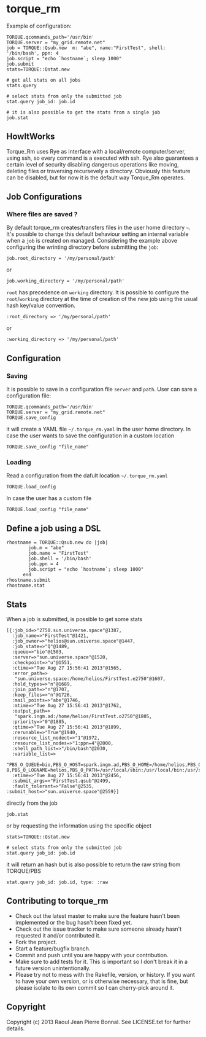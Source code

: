 # torque_rm

Example of configuration:

    TORQUE.qcommands_path='/usr/bin'
    TORQUE.server = "my_grid.remote.net"
    job = TORQUE::Qsub.new  m: "abe", name:"FirstTest", shell: '/bin/bash', ppn: 4
    job.script = "echo `hostname`; sleep 1000"
    job.submit
    stats=TORQUE::Qstat.new

    # get all stats on all jobs
    stats.query

    # select stats from only the submitted job
    stat.query job_id: job.id

    # it is also possible to get the stats from a single job
    job.stat

## HowItWorks
Torque_Rm uses Rye as interface with a local/remote computer/server, using ssh, so every command
is a executed with ssh. Rye also guarantees a certain level of security disabling dangerous operations
like moving, deleting files or traversing recursevely a directory. Obviously this feature can be disabled,
but for now it is the default way Torque_Rm operates.

## Job Configurations
### Where files are saved ?
By default torque_rm creates/transfers files in the user home directory `~`. It's possible to change
this default behaviour setting an internal variable when a `job` is created on managed.
Considering the example above configuring the wrinting directory before submitting the `job`:

    job.root_directory = '/my/personal/path'

or

    job.working_directory = '/my/personal/path'

`root` has precedence on `working` directory. It is possible to configure the `root`/`working` directory
at the time of creation of the new job using the usual hash key/value convention.

    :root_directory => '/my/personal/path'
or 
    
    :working_directory => '/my/personal/path'

## Configuration

### Saving

It is possible to save in a configuration file `server` and `path`.
User can sare a configuration file:

    TORQUE.qcommands_path='/usr/bin'
    TORQUE.server = "my_grid.remote.net"
    TORQUE.save_config

it will create a YAML file `~/.torque_rm.yaml` in the user home directory.
In case the user wants to save the configuration in a custom location 

    TORQUE.save_config "file_name"

### Loading

Read a configuration from the dafult location `~/.torque_rm.yaml`

    TORQUE.load_config

In case the user has a custom file
    
    TORQUE.load_config "file_name"


## Define a job using a DSL 

    rhostname = TORQUE::Qsub.new do |job|
            job.m = "abe"
            job.name = "FirstTest"
            job.shell = '/bin/bash'
            job.ppn = 4
            job.script = "echo `hostname`; sleep 1000"
          end
    rhostname.submit
    rhostname.stat

## Stats

When a job is submitted, is possible to get some stats

    [{:job_id=>"2750.sun.universe.space"@1387,
      :job_name=>"FirstTest"@1421,
      :job_owner=>"helios@sun.universe.space"@1447,
      :job_state=>"Q"@1489,
      :queue=>"bio"@1503,
      :server=>"sun.universe.space"@1520,
      :checkpoint=>"u"@1551,
      :ctime=>"Tue Aug 27 15:56:41 2013"@1565,
      :error_path=>
       "sun.universe.space:/home/helios/FirstTest.e2750"@1607,
      :hold_types=>"n"@1689,
      :join_path=>"n"@1707,
      :keep_files=>"n"@1726,
      :mail_points=>"abe"@1746,
      :mtime=>"Tue Aug 27 15:56:41 2013"@1762,
      :output_path=>
       "spark.ingm.ad:/home/helios/FirstTest.o2750"@1805,
      :priority=>"0"@1885,
      :qtime=>"Tue Aug 27 15:56:41 2013"@1899,
      :rerunable=>"True"@1940,
      :resource_list_nodect=>"1"@1972,
      :resource_list_nodes=>"1:ppn=4"@2000,
      :shell_path_list=>"/bin/bash"@2030,
      :variable_list=>
       "PBS_O_QUEUE=bio,PBS_O_HOST=spark.ingm.ad,PBS_O_HOME=/home/helios,PBS_O_LANG=it_IT.UTF-8,PBS_O_LOGNAME=helios,PBS_O_PATH=/usr/local/sbin:/usr/local/bin:/usr/sbin:/usr/bin:/sbin:/bin:/usr/games:/home/helios/.rvm/bin,PBS_O_MAIL=/var/mail/helios,PBS_O_SHELL=/bin/bash,PBS_SERVER=spark,PBS_O_WORKDIR=/home/helios\n"@2060,
      :etime=>"Tue Aug 27 15:56:41 2013"@2456,
      :submit_args=>"FirstTest.qsub"@2499,
      :fault_tolerant=>"False"@2535,
    :submit_host=>"sun.universe.space"@2559}]

directly from the job
    
    job.stat

or by requesting the information using the specific object

    stats=TORQUE::Qstat.new

    # select stats from only the submitted job
    stat.query job_id: job.id

it will return an hash but is also possible to return the raw string from TORQUE/PBS

    stat.query job_id: job.id, type: :raw    



## Contributing to torque_rm
 
* Check out the latest master to make sure the feature hasn't been implemented or the bug hasn't been fixed yet.
* Check out the issue tracker to make sure someone already hasn't requested it and/or contributed it.
* Fork the project.
* Start a feature/bugfix branch.
* Commit and push until you are happy with your contribution.
* Make sure to add tests for it. This is important so I don't break it in a future version unintentionally.
* Please try not to mess with the Rakefile, version, or history. If you want to have your own version, or is otherwise necessary, that is fine, but please isolate to its own commit so I can cherry-pick around it.

## Copyright

Copyright (c) 2013 Raoul Jean Pierre Bonnal. See LICENSE.txt for
further details.


